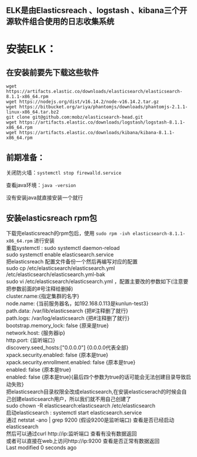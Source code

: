 ## ELK是由Elasticsreach 、logstash 、kibana三个开源软件组合使用的日志收集系统
# 安装ELK：
## 在安装前要先下载这些软件
```
wget https://artifacts.elastic.co/downloads/elasticsearch/elasticsearch-8.1.1-x86_64.rpm
wget https://nodejs.org/dist/v16.14.2/node-v16.14.2.tar.gz
wget https://bitbucket.org/ariya/phantomjs/downloads/phantomjs-2.1.1-linux-x86_64.tar.bz2
git clone git@github.com:mobz/elasticsearch-head.git
wget https://artifacts.elastic.co/downloads/logstash/logstash-8.1.1-x86_64.rpm
wget https://artifacts.elastic.co/downloads/kibana/kibana-8.1.1-x86_64.rpm
```
## 前期准备：

关闭防火墙：`systemctl stop firewalld.service`

查看java环境：`java -version`

没有安装java就直接安装一个就行
## 安装elasticsreach rpm包

下载完elasticsreach的rpm包后，使用 `sudo rpm -ivh elasticsearch-8.1.1-x86_64.rpm` 进行安装  
重载systemctl : sudo systemctl daemon-reload  
sudo systemctl enable elasticsearch.service  
把elasticsreach 配置文件备份一个然后再编写对应的配置  
sudo cp /etc/elasticsearch/elasticsearch.yml /etc/elasticsearch/elasticsearch.yml-bak  
sudo vi /etc/elasticsearch/elasticsearch.yml ，配置主要改的参数如下(注意要把参数前面的#号注释给删掉)  
cluster.name:{指定集群的名字}  
node.name: {当前服务器名，如192.168.0.113是kunlun-test3}  
path.data: /var/lib/elasticsearch {把#注释删了就行}  
path.logs: /var/log/elasticsearch {把#注释删了就行}  
bootstrap.memory_lock: false {原来是true}  
network.host: {服务器ip}  
http.port: {监听端口}  
discovery.seed_hosts:["0.0.0.0"] {0.0.0.0代表全部}  
xpack.security.enabled: false  {原本是true}  
xpack.security.enrollment.enabled: false {原本是true}  
enabled: false {原本是true}  
enabled: false {原本是true}{最后四个参数为true的话可能会无法创建目录导致启动失败}  
把elasticsearch目录权限全改成elasticsearch,在安装elasticserach的时候会自己创建elasticsearch用户，所以我们就不用自己创建了  
sudo  chown -R elasticsearch:elasticsearch /etc/elasticsearch  
启动elasticsearch : systemctl start elasticsearch.service  
通过 netstat -ano | grep 9200 (假设9200是监听端口) 查看是否已经启动elasticsearch  
然后可以通过curl http://ip:监听端口 查看有没有数据返回  
或者可以直接在web上访问​http://ip:9200 查看是否正常有数据返回  
Last modified 0 seconds ago  
 
